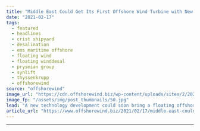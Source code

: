 ```yaml
---
title: "Middle East Could Get Its First Offshore Wind Turbine with New Desalination Project"
date: "2021-02-17"
tags: 
  - featured
  - headlines
  - crist shipyard
  - desalination
  - ems maritime offshore
  - floating wind
  - floating winddesal
  - prysmian group
  - synlift
  - thyssenkrupp
  - offshorewind
source: "offshorewind"
image_url: "https://cdn.offshorewind.biz/wp-content/uploads/sites/2/2021/02/17125015/FWD-foundation_.jpg"
image_fp: "/assets/img/post_thumbnails/50.jpg"
lead: "A new technology development could soon bring a floating offshore wind turbine to Middle"
article_url: "https://www.offshorewind.biz/2021/02/17/middle-east-could-get-its-first-offshore-wind-turbine-with-new-desalination-project/"
---
```


---
